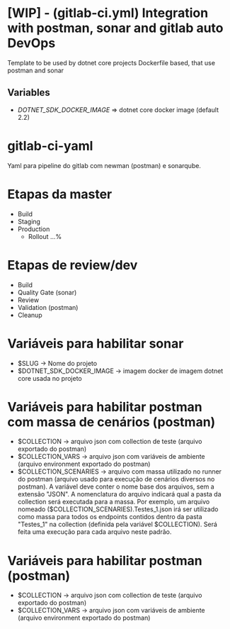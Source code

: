 # [WIP] - (gitlab-ci.yml) Integration with postman, sonar and gitlab auto DevOps
Template to be used by dotnet core projects Dockerfile based, that use postman and sonar 
## Variables
- *DOTNET_SDK_DOCKER_IMAGE* => dotnet core docker image (default 2.2)

# gitlab-ci-yaml

Yaml para pipeline do gitlab com newman (postman) e sonarqube.

# Etapas da master

- Build
- Staging
- Production
  - Rollout ...%

# Etapas de review/dev

- Build
- Quality Gate (sonar)
- Review
- Validation (postman)
- Cleanup

# Variáveis para habilitar sonar

- $SLUG -> Nome do projeto
- $DOTNET_SDK_DOCKER_IMAGE -> imagem docker de imagem dotnet core usada no projeto

# Variáveis para habilitar postman com massa de cenários (postman)

- $COLLECTION -> arquivo json com collection de teste (arquivo exportado do postman)
- $COLLECTION_VARS -> arquivo json com variáveis de ambiente (arquivo environment exportado do postman) 
- $COLLECTION_SCENARIES -> arquivo com massa utilizado no runner do postman (arquivo usado para execução de cenários diversos no postman). A variável deve conter o nome base dos arquivos, sem a extensão "JSON". A nomenclatura do arquivo indicará qual a pasta da collection será executada para a massa. Por exemplo, um arquivo nomeado ($COLLECTION_SCENARIES).Testes_1.json irá ser utilizado como massa para todos os endpoints contidos dentro da pasta "Testes_1" na collection (definida pela variável $COLLECTION). Será feita uma execução para cada arquivo neste padrão.

# Variáveis para habilitar postman (postman)

- $COLLECTION -> arquivo json com collection de teste (arquivo exportado do postman)
- $COLLECTION_VARS -> arquivo json com variáveis de ambiente (arquivo environment exportado do postman) 
